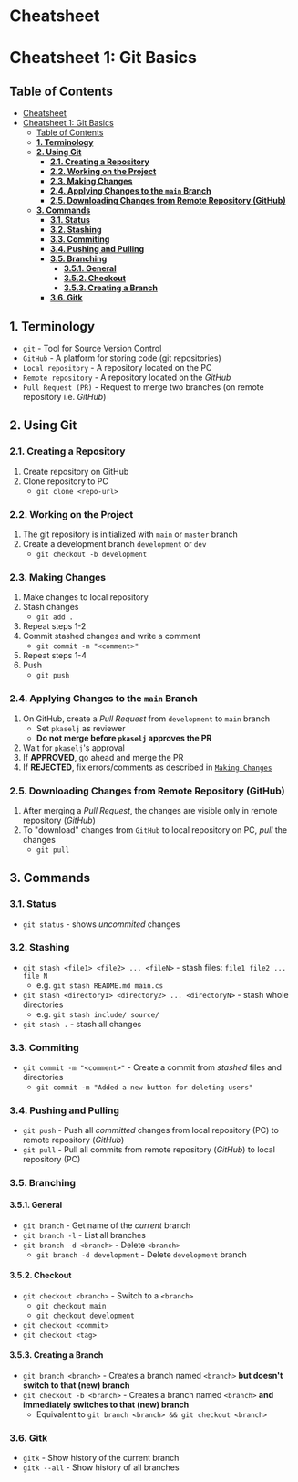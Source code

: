 # Cheatsheet
# Cheatsheet 1: Git Basics

## Table of Contents

- [Cheatsheet](#cheatsheet)
- [Cheatsheet 1: Git Basics](#cheatsheet-1-git-basics)
  - [Table of Contents](#table-of-contents)
  - [**1. Terminology**](#1-terminology)
  - [**2. Using Git**](#2-using-git)
    - [**2.1. Creating a Repository**](#21-creating-a-repository)
    - [**2.2. Working on the Project**](#22-working-on-the-project)
    - [**2.3. Making Changes**](#23-making-changes)
    - [**2.4. Applying Changes to the `main` Branch**](#24-applying-changes-to-the-main-branch)
    - [**2.5. Downloading Changes from Remote Repository (GitHub)**](#25-downloading-changes-from-remote-repository-github)
  - [**3. Commands**](#3-commands)
    - [**3.1. Status**](#31-status)
    - [**3.2. Stashing**](#32-stashing)
    - [**3.3. Commiting**](#33-commiting)
    - [**3.4. Pushing and Pulling**](#34-pushing-and-pulling)
    - [**3.5. Branching**](#35-branching)
      - [**3.5.1. General**](#351-general)
      - [**3.5.2. Checkout**](#352-checkout)
      - [**3.5.3. Creating a Branch**](#353-creating-a-branch)
    - [**3.6. Gitk**](#36-gitk)

## **1. Terminology**
- `git` - Tool for Source Version Control
- `GitHub` - A platform for storing code (git repositories)
- `Local repository` - A repository located on the PC
- `Remote repository` - A repository located on the *GitHub*
- `Pull Request (PR)` - Request to merge two branches (on remote repository i.e. *GitHub*)

## **2. Using Git**

### **2.1. Creating a Repository**
1. Create repository on GitHub
2. Clone repository to PC
   - `git clone <repo-url>`

### **2.2. Working on the Project**
1. The git repository is initialized with `main` or `master` branch
2. Create a development branch `development` or `dev`
   - `git checkout -b development`

### **2.3. Making Changes**
1. Make changes to local repository
2. Stash changes
   - `git add .`
3. Repeat steps 1-2
4. Commit stashed changes and write a comment
   - `git commit -m "<comment>"`
5. Repeat steps 1-4
6. Push
   - `git push`

### **2.4. Applying Changes to the `main` Branch**
1. On GitHub, create a *Pull Request* from `development` to `main` branch
   - Set `pkaselj` as reviewer
   - **Do not merge before `pkaselj` approves the PR**
2. Wait for `pkaselj`'s approval
3. If **APPROVED**, go ahead and merge the PR
4. If **REJECTED**, fix errors/comments as described in [`Making Changes`](#making-changes)

### **2.5. Downloading Changes from Remote Repository (GitHub)**
1. After merging a *Pull Request*, the changes are visible only in remote repository (*GitHub*)
2. To "download" changes from `GitHub` to local repository on PC, *pull* the changes
   - `git pull`

## **3. Commands**

### **3.1. Status**

- `git status` - shows *uncommited* changes

### **3.2. Stashing**

- `git stash <file1> <file2> ... <fileN>` - stash files: `file1 file2 ... file N`
  - e.g. `git stash README.md main.cs`
- `git stash <directory1> <directory2> ... <directoryN>` - stash whole directories
  - e.g. `git stash include/ source/`
- `git stash .` - stash all changes

### **3.3. Commiting**

- `git commit -m "<comment>"` - Create a commit from *stashed* files and directories
  - `git commit -m "Added a new button for deleting users"`

### **3.4. Pushing and Pulling**
- `git push` - Push all *committed* changes from local repository (PC) to remote repository (*GitHub*)
- `git pull` - Pull all commits from remote repository (*GitHub*) to local repository (PC)

### **3.5. Branching**

#### **3.5.1. General**
- `git branch` - Get name of the *current* branch
- `git branch -l` - List all branches
- `git branch -d <branch>` - Delete `<branch>`
  - `git branch -d development` - Delete `development` branch 

#### **3.5.2. Checkout**
- `git checkout <branch>` - Switch to a `<branch>`
  - `git checkout main`
  - `git checkout development`
- `git checkout <commit>`
- `git checkout <tag>`

#### **3.5.3. Creating a Branch**
- `git branch <branch>` - Creates a branch named `<branch>` **but doesn't switch to that (new) branch**
- `git checkout -b <branch>` - Creates a branch named `<branch>` **and immediately switches to that (new) branch**
  - Equivalent to `git branch <branch> && git checkout <branch>`

### **3.6. Gitk**

- `gitk` - Show history of the current branch
- `gitk --all` - Show history of all branches
